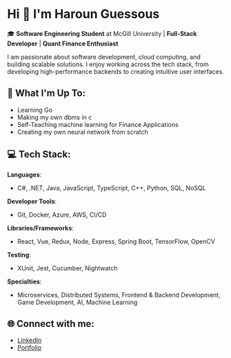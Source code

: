 # Hi 👋 I'm Haroun Guessous

🎓 **Software Engineering Student** at McGill University | **Full-Stack Developer** | **Quant Finance Enthusiast**

I am passionate about software development, cloud computing, and building scalable solutions. I enjoy working across the tech stack, from developing high-performance backends to creating intuitive user interfaces.

## 🚀 What I'm Up To:
- Learning Go
- Making my own dbms in c
- Self-Teaching machine learning for Finance Applications
- Creating my own neural network from scratch 

## 💻 Tech Stack:

**Languages**:  
- C#, .NET, Java, JavaScript, TypeScript, C++, Python, SQL, NoSQL

**Developer Tools**:  
- Git, Docker, Azure, AWS, CI/CD

**Libraries/Frameworks**:  
- React, Vue, Redux, Node, Express, Spring Boot, TensorFlow, OpenCV

**Testing**:  
- XUnit, Jest, Cucumber, Nightwatch

**Specialties**:  
- Microservices, Distributed Systems, Frontend & Backend Development, Game Development, AI, Machine Learning

## 🌐 Connect with me:
- [LinkedIn](https://www.linkedin.com/in/harounguessous/)
- [Portfolio](https://portfolio2-0-orcin-rho.vercel.app)

